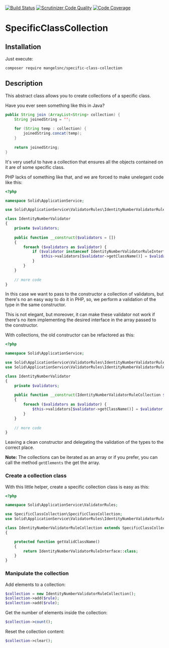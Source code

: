 [![Build Status](https://travis-ci.org/mangelsnc/specific-class-collection.svg?branch=dev)](https://travis-ci.org/mangelsnc/specific-class-collection) [![Scrutinizer Code Quality](https://scrutinizer-ci.com/g/mangelsnc/specific-class-collection/badges/quality-score.png?b=dev)](https://scrutinizer-ci.com/g/mangelsnc/specific-class-collection/?branch=dev) [![Code Coverage](https://scrutinizer-ci.com/g/mangelsnc/specific-class-collection/badges/coverage.png?b=dev)](https://scrutinizer-ci.com/g/mangelsnc/specific-class-collection/?branch=dev)

# SpecificClassCollection

## Installation

Just execute:

```
composer require mangelsnc/specific-class-collection
```

## Description

This abstract class allows you to create collections of a specific class.

Have you ever seen something like this in Java?

```java
public String join (ArrayList<String> collection) {
    String joinedString = '';
    
    for (String temp : collection) {
        joinedString.concat(temp);
    }
    
    return joinedString;
}
```

It's very useful to have a collection that ensures all the objects contained on it are of some specific class.

PHP lacks of something like that, and we are forced to make unelegant code like this:

```php
<?php

namespace Solid\ApplicationService;

use Solid\ApplicationService\ValidatorRules\IdentityNumberValidatorRuleInterface;

class IdentityNumberValidator
{
    private $validators;
    
    public function __construct($validators = [])
    {
        foreach ($validators as $validator) {
            if ($validator instanceof IdentityNumberValidatorRuleInterface) {
                $this->validators[$validator->getClassName()] = $validator;
            }
        }
    }
    
    // more code
}
```

In this case we want to pass to the constructor a collection of validators, but there's no
an easy way to do it in PHP, so, we perform a validation of the type in the same constructor.

This is not elegant, but moreover, it can make these validator not work if there's no item implementing the desired 
interface in the array passed to the constructor.


With collections, the old constructor can be refactored as this:

```php
<?php

namespace Solid\ApplicationService;

use Solid\ApplicationService\ValidatorRules\IdentityNumberValidatorRuleCollection;
use Solid\ApplicationService\ValidatorRules\IdentityNumberValidatorRuleInterface;

class IdentityNumberValidator
{
    private $validators;
    
    public function __construct(IdentityNumberValidatorRuleCollection $validators)
    {
        foreach ($validators as $validator) {
            $this->validators[$validator->getClassName()] = $validator;
        }
    }
    
    // more code
}
```

Leaving a clean constructor and delegating the validation of the types to the correct place.

**Note:** The collections can be iterated as an array or if you prefer, you can call the method `getElements` the get the array.

### Create a collection class
With this little helper, create a specific collection class is easy as this:

```php
<?php

namespace Solid\ApplicationService\ValidatorRules;

use SpecificClassCollection\SpecificClassCollection;
use Solid\ApplicationService\ValidatorRules\IdentityNumberValidatorRuleInterface;

class IdentityNumberValidatorRuleCollection extends SpecificClassCollection
{

    protected function getValidClassName()
    {
        return IdentityNumberValidatorRuleInterface::class;
    }
}
```

### Manipulate the collection


Add elements to a collection:

```php
$collection = new IdentityNumberValidatorRuleCollection();
$collection->add($rule);
$collection->add($rule);

```

Get the number of elements inside the collection:

```php
$collection->count();
```

Reset the collection content:

```php
$collection->clear();
```

